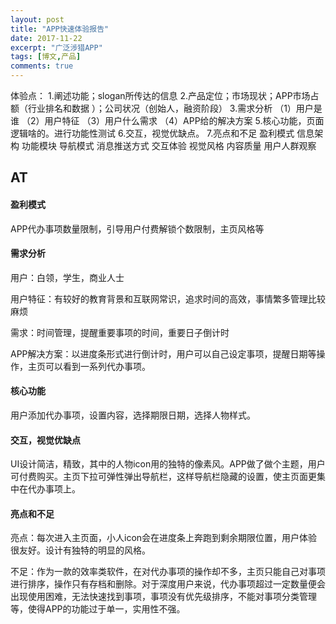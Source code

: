```yaml
---
layout: post
title: "APP快速体验报告"
date: 2017-11-22
excerpt: "广泛涉猎APP"
tags: [博文,产品]
comments: true
---
```


体验点：
1.阐述功能；slogan所传达的信息
2.产品定位；市场现状；APP市场占额（行业排名和数据 ）；公司状况（创始人，融资阶段）
3.需求分析
（1）用户是谁
（2）用户特征
（3）用户什么需求
（4）APP给的解决方案
5.核心功能，页面逻辑啥的。进行功能性测试
6.交互，视觉优缺点。
7.亮点和不足
盈利模式 信息架构  功能模块 导航模式 消息推送方式 交互体验 视觉风格 内容质量 用户人群观察


## AT

#### 盈利模式

APP代办事项数量限制，引导用户付费解锁个数限制，主页风格等

#### 需求分析

用户：白领，学生，商业人士

用户特征：有较好的教育背景和互联网常识，追求时间的高效，事情繁多管理比较麻烦

需求：时间管理，提醒重要事项的时间，重要日子倒计时

APP解决方案：以进度条形式进行倒计时，用户可以自己设定事项，提醒日期等操作，主页可以看到一系列代办事项。

#### 核心功能

用户添加代办事项，设置内容，选择期限日期，选择人物样式。

#### 交互，视觉优缺点

UI设计简洁，精致，其中的人物icon用的独特的像素风。APP做了做个主题，用户可付费购买。主页下拉可弹性弹出导航栏，这样导航栏隐藏的设置，使主页面更集中在代办事项上。

#### 亮点和不足

亮点：每次进入主页面，小人icon会在进度条上奔跑到剩余期限位置，用户体验很友好。设计有独特的明显的风格。

不足：作为一款的效率类软件，在对代办事项的操作却不多，主页只能自己对事项进行排序，操作只有存档和删除。对于深度用户来说，代办事项超过一定数量便会出现使用困难，无法快速找到事项，事项没有优先级排序，不能对事项分类管理等，使得APP的功能过于单一，实用性不强。



